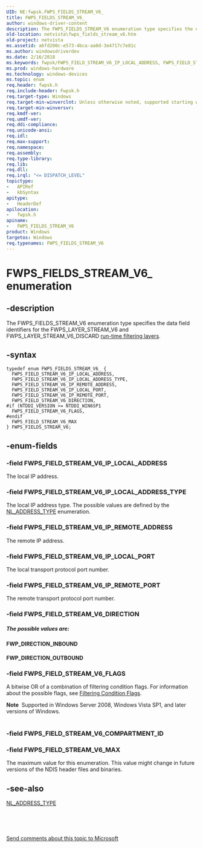 ```yaml
---
UID: NE:fwpsk.FWPS_FIELDS_STREAM_V6_
title: FWPS_FIELDS_STREAM_V6_
author: windows-driver-content
description: The FWPS_FIELDS_STREAM_V6 enumeration type specifies the data field identifiers for the FWPS_LAYER_STREAM_V6 and FWPS_LAYER_STREAM_V6_DISCARD run-time filtering layers.
old-location: netvista\fwps_fields_stream_v6.htm
old-project: netvista
ms.assetid: a6fd200c-e573-4bca-aa0d-3e4717c7e81c
ms.author: windowsdriverdev
ms.date: 2/16/2018
ms.keywords: fwpsk/FWPS_FIELD_STREAM_V6_IP_LOCAL_ADDRESS, FWPS_FIELD_STREAM_V6_DIRECTION, FWPS_FIELDS_STREAM_V6_, fwpsk/FWPS_FIELD_STREAM_V6_IP_LOCAL_ADDRESS_TYPE, FWPS_FIELDS_STREAM_V6, fwpsk/FWPS_FIELD_STREAM_V6_IP_REMOTE_ADDRESS, FWPS_FIELD_STREAM_V6_IP_LOCAL_ADDRESS_TYPE, netvista.fwps_fields_stream_v6, FWPS_FIELDS_STREAM_V6 enumeration [Network Drivers Starting with Windows Vista], FWPS_FIELD_STREAM_V6_IP_LOCAL_ADDRESS, FWPS_FIELD_STREAM_V6_IP_LOCAL_PORT, FWPS_FIELD_STREAM_V6_IP_REMOTE_ADDRESS, fwpsk/FWPS_FIELD_STREAM_V6_IP_REMOTE_PORT, wfp_ref_5_const_3_data_fields_77276444-32ee-40f1-a227-547aa7c2fd6c.xml, fwpsk/FWPS_FIELD_STREAM_V6_IP_LOCAL_PORT, fwpsk/FWPS_FIELDS_STREAM_V6, fwpsk/FWPS_FIELD_STREAM_V6_DIRECTION, FWPS_FIELD_STREAM_V6_IP_REMOTE_PORT, fwpsk/FWPS_FIELD_STREAM_V6_FLAGS, FWPS_FIELD_STREAM_V6_FLAGS, fwpsk/FWPS_FIELD_STREAM_V6_MAX, FWPS_FIELD_STREAM_V6_MAX
ms.prod: windows-hardware
ms.technology: windows-devices
ms.topic: enum
req.header: fwpsk.h
req.include-header: Fwpsk.h
req.target-type: Windows
req.target-min-winverclnt: Unless otherwise noted, supported starting with Windows Vista.
req.target-min-winversvr: 
req.kmdf-ver: 
req.umdf-ver: 
req.ddi-compliance: 
req.unicode-ansi: 
req.idl: 
req.max-support: 
req.namespace: 
req.assembly: 
req.type-library: 
req.lib: 
req.dll: 
req.irql: "<= DISPATCH_LEVEL"
topictype:
-	APIRef
-	kbSyntax
apitype:
-	HeaderDef
apilocation:
-	fwpsk.h
apiname:
-	FWPS_FIELDS_STREAM_V6
product: Windows
targetos: Windows
req.typenames: FWPS_FIELDS_STREAM_V6
---
```


# FWPS_FIELDS_STREAM_V6_ enumeration


## -description


The FWPS_FIELDS_STREAM_V6 enumeration type specifies the data field identifiers for the
  FWPS_LAYER_STREAM_V6 and FWPS_LAYER_STREAM_V6_DISCARD 
  <a href="https://msdn.microsoft.com/en-us/library/windows/desktop/aa366492">run-time filtering layers</a>.


## -syntax


````
typedef enum FWPS_FIELDS_STREAM_V6_ { 
  FWPS_FIELD_STREAM_V6_IP_LOCAL_ADDRESS,
  FWPS_FIELD_STREAM_V6_IP_LOCAL_ADDRESS_TYPE,
  FWPS_FIELD_STREAM_V6_IP_REMOTE_ADDRESS,
  FWPS_FIELD_STREAM_V6_IP_LOCAL_PORT,
  FWPS_FIELD_STREAM_V6_IP_REMOTE_PORT,
  FWPS_FIELD_STREAM_V6_DIRECTION,
#if (NTDDI_VERSION >= NTDDI_WIN6SP1
  FWPS_FIELD_STREAM_V6_FLAGS,
#endif 
  FWPS_FIELD_STREAM_V6_MAX
} FWPS_FIELDS_STREAM_V6;
````


## -enum-fields




### -field FWPS_FIELD_STREAM_V6_IP_LOCAL_ADDRESS

The local IP address.


### -field FWPS_FIELD_STREAM_V6_IP_LOCAL_ADDRESS_TYPE

The local IP address type. The possible values are defined by the 
     <a href="https://msdn.microsoft.com/library/windows/hardware/ff568757">NL_ADDRESS_TYPE</a> enumeration.


### -field FWPS_FIELD_STREAM_V6_IP_REMOTE_ADDRESS

The remote IP address.


### -field FWPS_FIELD_STREAM_V6_IP_LOCAL_PORT

The local transport protocol port number.


### -field FWPS_FIELD_STREAM_V6_IP_REMOTE_PORT

The remote transport protocol port number.


### -field FWPS_FIELD_STREAM_V6_DIRECTION



#####  The possible values are:



#### FWP_DIRECTION_INBOUND



#### FWP_DIRECTION_OUTBOUND


### -field FWPS_FIELD_STREAM_V6_FLAGS

A bitwise OR of a combination of filtering condition flags. For information about the possible
     flags, see 
     <a href="https://msdn.microsoft.com/library/windows/hardware/ff549942">Filtering Condition Flags</a>.
     

<div class="alert"><b>Note</b>  Supported in Windows Server 2008, Windows Vista SP1, and later versions of
     Windows.</div>
<div> </div>

### -field FWPS_FIELD_STREAM_V6_COMPARTMENT_ID


### -field FWPS_FIELD_STREAM_V6_MAX

The maximum value for this enumeration. This value might change in future versions of the NDIS
     header files and binaries.


## -see-also

<a href="https://msdn.microsoft.com/library/windows/hardware/ff568757">NL_ADDRESS_TYPE</a>



 

 

<a href="mailto:wsddocfb@microsoft.com?subject=Documentation%20feedback [netvista\netvista]:%20FWPS_FIELDS_STREAM_V6 enumeration%20 RELEASE:%20(2/16/2018)&amp;body=%0A%0APRIVACY STATEMENT%0A%0AWe use your feedback to improve the documentation. We don't use your email address for any other purpose, and we'll remove your email address from our system after the issue that you're reporting is fixed. While we're working to fix this issue, we might send you an email message to ask for more info. Later, we might also send you an email message to let you know that we've addressed your feedback.%0A%0AFor more info about Microsoft's privacy policy, see http://privacy.microsoft.com/en-us/default.aspx." title="Send comments about this topic to Microsoft">Send comments about this topic to Microsoft</a>

